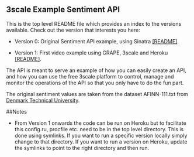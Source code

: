 ## 3scale Example Sentiment API

This is the top level README file which provides an index to the versions available. Check out the version that interests you here: 

 * Version 0: Original Sentiment API example, using Sinatra <a href="version_0/README.md">[README]</a>.

 * Version 1: First video example using GRAPE, 3scale and Heroku <a href="version_1/README.md">[README]</a>.

The API is meant to serve an example of how you can easily create an API, and how you can use the free 3scale platform to control, manage and monitor the operations of the API so that you only have to do the fun part.

The original sentiment values are taken from the dataset AFINN-111.txt from [Denmark Technical University](http://www2.imm.dtu.dk/pubdb/views/publication_details.php?id=6010).

##Notes

 * From Version 1 onwards the code can be run on Heroku but to facilitate this config.ru, procfile etc. need to be in the top level directory. This is done using symlinks. If you want to run a specific version locally simply change to that directory. If you want to run a version on Heroku, update the symlinks to point to the right directory and then run.